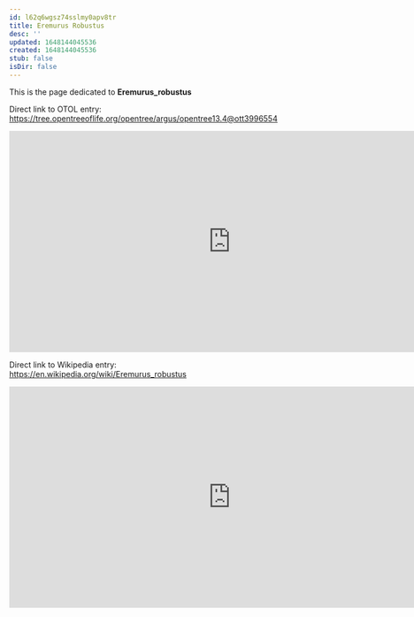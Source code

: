 ```yaml
---
id: l62q6wgsz74sslmy0apv8tr
title: Eremurus Robustus
desc: ''
updated: 1648144045536
created: 1648144045536
stub: false
isDir: false
---
```

This is the page dedicated to **Eremurus_robustus**


Direct link to OTOL entry: https://tree.opentreeoflife.org/opentree/argus/opentree13.4@ott3996554



<html>
    <body>
    <iframe src="https://tree.opentreeoflife.org/opentree/argus/opentree13.4@ott3996554"
    width="800" height="400" frameborder="0" allowfullscreen> </iframe>
    </body>
</html>
    


Direct link to Wikipedia entry: https://en.wikipedia.org/wiki/Eremurus_robustus



<html>
    <body>
    <iframe src="https://en.wikipedia.org/wiki/Eremurus_robustus"
    width="800" height="400" frameborder="0" allowfullscreen> </iframe>
    </body>
</html>
    
